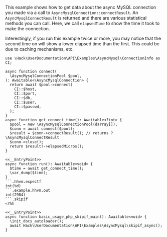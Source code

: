 This example shows how to get data about the async MySQL connection you made via a call to `AsyncMysqlConnection::connectResult`. An `AsyncMysqlConnectResult` is returned and there are various statistical methods you can call. Here, we call `elapsedTime` to show the time it took to make the connection.

Interestingly, if you run this example twice or more, you may notice that the second time on will show a lower elapsed time than the first. This could be due to caching mechanisms, etc.

```basic-usage.php
use \Hack\UserDocumentation\API\Examples\AsyncMysql\ConnectionInfo as CI;

async function connect(
  \AsyncMysqlConnectionPool $pool,
): Awaitable<\AsyncMysqlConnection> {
  return await $pool->connect(
    CI::$host,
    CI::$port,
    CI::$db,
    CI::$user,
    CI::$passwd,
  );
}
async function get_connect_time(): Awaitable<?int> {
  $pool = new \AsyncMysqlConnectionPool(darray[]);
  $conn = await connect($pool);
  $result = $conn->connectResult(); // returns ?\AsyncMysqlConnectResult
  $conn->close();
  return $result?->elapsedMicros();
}

<<__EntryPoint>>
async function run(): Awaitable<void> {
  $time = await get_connect_time();
  \var_dump($time);
}
```.hhvm.expectf
int(%d)
```.example.hhvm.out
int(2984)
```.skipif
<?hh

<<__EntryPoint>>
async function basic_usage_php_skipif_main(): Awaitable<void> {
  \init_docs_autoloader();
  await Hack\UserDocumentation\API\Examples\AsyncMysql\skipif_async();
}
```
